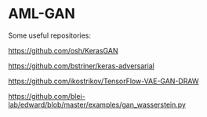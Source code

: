 # AML-GAN

Some useful repositories:

https://github.com/osh/KerasGAN

https://github.com/bstriner/keras-adversarial

https://github.com/ikostrikov/TensorFlow-VAE-GAN-DRAW

https://github.com/blei-lab/edward/blob/master/examples/gan_wasserstein.py
